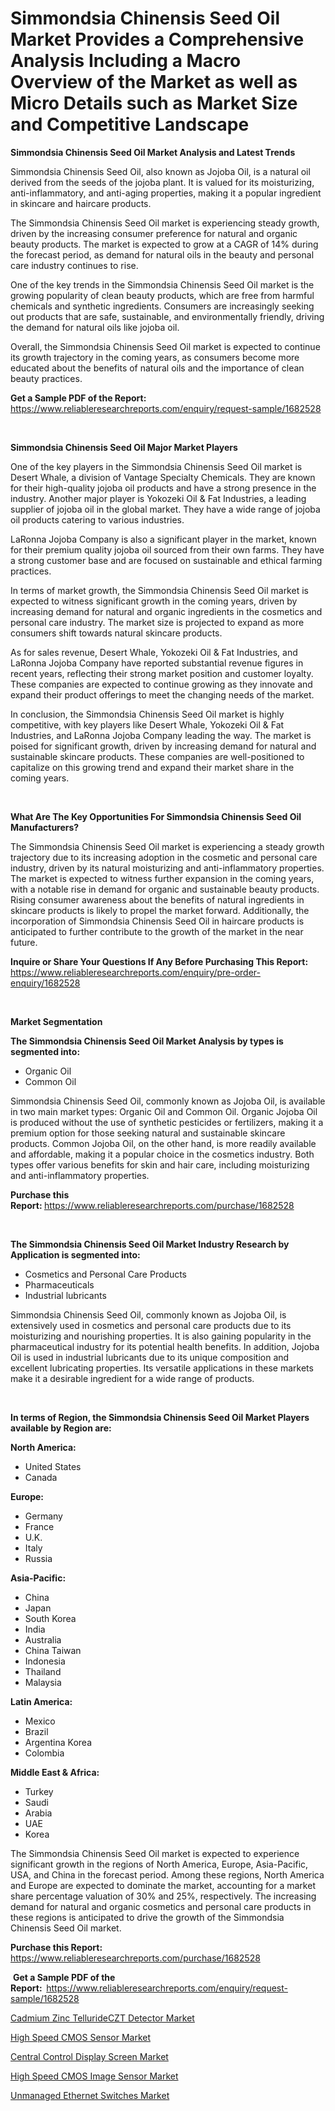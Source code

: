 <p><h1>Simmondsia Chinensis Seed Oil Market Provides a Comprehensive Analysis Including a Macro Overview of the Market as well as Micro Details such as Market Size and Competitive Landscape</h1></p><p><strong>Simmondsia Chinensis Seed Oil Market Analysis and Latest Trends</strong></p>
<p><p>Simmondsia Chinensis Seed Oil, also known as Jojoba Oil, is a natural oil derived from the seeds of the jojoba plant. It is valued for its moisturizing, anti-inflammatory, and anti-aging properties, making it a popular ingredient in skincare and haircare products.</p><p>The Simmondsia Chinensis Seed Oil market is experiencing steady growth, driven by the increasing consumer preference for natural and organic beauty products. The market is expected to grow at a CAGR of 14% during the forecast period, as demand for natural oils in the beauty and personal care industry continues to rise.</p><p>One of the key trends in the Simmondsia Chinensis Seed Oil market is the growing popularity of clean beauty products, which are free from harmful chemicals and synthetic ingredients. Consumers are increasingly seeking out products that are safe, sustainable, and environmentally friendly, driving the demand for natural oils like jojoba oil.</p><p>Overall, the Simmondsia Chinensis Seed Oil market is expected to continue its growth trajectory in the coming years, as consumers become more educated about the benefits of natural oils and the importance of clean beauty practices.</p></p>
<p><strong>Get a Sample PDF of the Report:&nbsp;</strong> <a href="https://www.reliableresearchreports.com/enquiry/request-sample/1682528">https://www.reliableresearchreports.com/enquiry/request-sample/1682528</a></p>
<p>&nbsp;</p>
<p><strong>Simmondsia Chinensis Seed Oil Major Market Players</strong></p>
<p><p>One of the key players in the Simmondsia Chinensis Seed Oil market is Desert Whale, a division of Vantage Specialty Chemicals. They are known for their high-quality jojoba oil products and have a strong presence in the industry. Another major player is Yokozeki Oil & Fat Industries, a leading supplier of jojoba oil in the global market. They have a wide range of jojoba oil products catering to various industries.</p><p>LaRonna Jojoba Company is also a significant player in the market, known for their premium quality jojoba oil sourced from their own farms. They have a strong customer base and are focused on sustainable and ethical farming practices.</p><p>In terms of market growth, the Simmondsia Chinensis Seed Oil market is expected to witness significant growth in the coming years, driven by increasing demand for natural and organic ingredients in the cosmetics and personal care industry. The market size is projected to expand as more consumers shift towards natural skincare products.</p><p>As for sales revenue, Desert Whale, Yokozeki Oil & Fat Industries, and LaRonna Jojoba Company have reported substantial revenue figures in recent years, reflecting their strong market position and customer loyalty. These companies are expected to continue growing as they innovate and expand their product offerings to meet the changing needs of the market.</p><p>In conclusion, the Simmondsia Chinensis Seed Oil market is highly competitive, with key players like Desert Whale, Yokozeki Oil & Fat Industries, and LaRonna Jojoba Company leading the way. The market is poised for significant growth, driven by increasing demand for natural and sustainable skincare products. These companies are well-positioned to capitalize on this growing trend and expand their market share in the coming years.</p></p>
<p>&nbsp;</p>
<p><strong>What Are The Key Opportunities For Simmondsia Chinensis Seed Oil Manufacturers?</strong></p>
<p><p>The Simmondsia Chinensis Seed Oil market is experiencing a steady growth trajectory due to its increasing adoption in the cosmetic and personal care industry, driven by its natural moisturizing and anti-inflammatory properties. The market is expected to witness further expansion in the coming years, with a notable rise in demand for organic and sustainable beauty products. Rising consumer awareness about the benefits of natural ingredients in skincare products is likely to propel the market forward. Additionally, the incorporation of Simmondsia Chinensis Seed Oil in haircare products is anticipated to further contribute to the growth of the market in the near future.</p></p>
<p><strong>Inquire or Share Your Questions If Any Before Purchasing This Report:</strong> <a href="https://www.reliableresearchreports.com/enquiry/pre-order-enquiry/1682528">https://www.reliableresearchreports.com/enquiry/pre-order-enquiry/1682528</a></p>
<p>&nbsp;</p>
<p><strong>Market Segmentation</strong></p>
<p><strong>The Simmondsia Chinensis Seed Oil Market Analysis by types is segmented into:</strong></p>
<p><ul><li>Organic Oil</li><li>Common Oil</li></ul></p>
<p><p>Simmondsia Chinensis Seed Oil, commonly known as Jojoba Oil, is available in two main market types: Organic Oil and Common Oil. Organic Jojoba Oil is produced without the use of synthetic pesticides or fertilizers, making it a premium option for those seeking natural and sustainable skincare products. Common Jojoba Oil, on the other hand, is more readily available and affordable, making it a popular choice in the cosmetics industry. Both types offer various benefits for skin and hair care, including moisturizing and anti-inflammatory properties.</p></p>
<p><strong>Purchase this Report:&nbsp;</strong><a href="https://www.reliableresearchreports.com/purchase/1682528">https://www.reliableresearchreports.com/purchase/1682528</a></p>
<p>&nbsp;</p>
<p><strong>The Simmondsia Chinensis Seed Oil Market Industry Research by Application is segmented into:</strong></p>
<p><ul><li>Cosmetics and Personal Care Products</li><li>Pharmaceuticals</li><li>Industrial lubricants</li></ul></p>
<p><p>Simmondsia Chinensis Seed Oil, commonly known as Jojoba Oil, is extensively used in cosmetics and personal care products due to its moisturizing and nourishing properties. It is also gaining popularity in the pharmaceutical industry for its potential health benefits. In addition, Jojoba Oil is used in industrial lubricants due to its unique composition and excellent lubricating properties. Its versatile applications in these markets make it a desirable ingredient for a wide range of products.</p></p>
<p>&nbsp;</p>
<p><strong>In terms of Region, the Simmondsia Chinensis Seed Oil Market Players available by Region are:</strong></p>
<p>
    <p> <strong> North America: </strong>
        <ul>
            <li>United States</li>
            <li>Canada</li>
        </ul>
        </p> 
    <p> <strong> Europe: </strong>
        <ul>
            <li>Germany</li>
            <li>France</li>
            <li>U.K.</li>
            <li>Italy</li>
            <li>Russia</li>
        </ul>
        </p> 
    <p> <strong> Asia-Pacific: </strong>
        <ul>
            <li>China</li>
            <li>Japan</li>
            <li>South Korea</li>
            <li>India</li>
            <li>Australia</li>
            <li>China Taiwan</li>
            <li>Indonesia</li>
            <li>Thailand</li>
            <li>Malaysia</li>
        </ul>
        </p> 
    <p> <strong> Latin America: </strong>
        <ul>
            <li>Mexico</li>
            <li>Brazil</li>
            <li>Argentina Korea</li>
            <li>Colombia</li>
        </ul>
        </p> 
    <p> <strong> Middle East & Africa: </strong>
        <ul>
            <li>Turkey</li>
            <li>Saudi</li>
            <li>Arabia</li>
            <li>UAE</li>
            <li>Korea</li>
        </ul>
    </p>
    </p>
<p><p>The Simmondsia Chinensis Seed Oil market is expected to experience significant growth in the regions of North America, Europe, Asia-Pacific, USA, and China in the forecast period. Among these regions, North America and Europe are expected to dominate the market, accounting for a market share percentage valuation of 30% and 25%, respectively. The increasing demand for natural and organic cosmetics and personal care products in these regions is anticipated to drive the growth of the Simmondsia Chinensis Seed Oil market.</p></p>
<p><strong>Purchase this Report: </strong><a href="https://www.reliableresearchreports.com/purchase/1682528">https://www.reliableresearchreports.com/purchase/1682528</a></p>
<p>&nbsp;<strong>Get a Sample PDF of the Report:&nbsp;&nbsp;</strong><a href="https://www.reliableresearchreports.com/enquiry/request-sample/1682528">https://www.reliableresearchreports.com/enquiry/request-sample/1682528</a></p>
<p><strong></strong></p>
<p><p><a href="https://medium.com/@kimberlypowell578/cadmium-zinc-tellurideczt-detector-market-competitive-analysis-market-trends-and-forecast-to-2031-599c3d3e998f">Cadmium Zinc TellurideCZT Detector Market</a></p><p><a href="https://medium.com/@mekhirenner/high-speed-cmos-sensor-nbsp-market-focuses-on-market-share-size-and-projected-forecast-till-2031-8aa32432bbeb">High Speed CMOS Sensor Market</a></p><p><a href="https://medium.com/@brayanborer_28299/decoding-central-control-display-screen-market-metrics-market-share-trends-and-growth-patterns-9a520544aba3">Central Control Display Screen Market</a></p><p><a href="https://medium.com/@mekhirenner/high-speed-cmos-image-sensor-market-share-evolution-and-market-growth-trends-2024-2031-3c2a05c9d6ae">High Speed CMOS Image Sensor Market</a></p><p><a href="https://medium.com/@mekhirenner/unmanaged-ethernet-switches-market-size-and-market-trends-complete-industry-overview-2024-to-2031-6c897a023f94">Unmanaged Ethernet Switches Market</a></p></p>